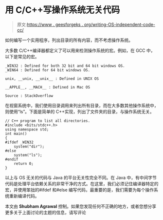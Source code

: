 # 用 C/C++写操作系统无关代码

> 原文:[https://www . geesforgeks . org/writing-OS-independent-code-cc/](https://www.geeksforgeeks.org/writing-os-independent-code-cc/)

如何编写一个实用程序，列出目录的所有内容，而不考虑操作系统。

大多数 C/C++编译器都定义了可以用来检测操作系统的宏。例如，在 GCC 中，以下是常见的宏。

```
_WIN32 : Defined for both 32 bit and 64 bit windows OS.
_WIN64 : Defined for 64 bit windows OS.

unix, __unix, __unix__ : Defined in UNIX OS

__APPLE__, __MACH__ : Defined in Mac OS

Source : StackOverflow

```

在视窗系统中，我们使用目录调用来列出所有目录，而在大多数其他操作系统中，则使用“ls”。下面是简单的 C++实现，列出了文件夹的目录，与操作系统无关。

```
// C++ program to list all directories.
#include <bits/stdc++.h>
using namespace std;
int main()
{
#ifdef _WIN32
    system("dir");
#else
    system("ls");
#endif
    return 0;
}
```

以上与 OS 无关的代码与 Java 的平台无关性完全不同。在 Java 中，有中间字节代码是处理平台依赖关系的非常干净的方式。在这里，我们必须记住编译器特定的宏，并使用笨拙的#ifdef 和#else 编写代码，最重要的是，我们需要为每个操作系统重新编译代码。

本文由 **Shubham Agrawal** 控制。如果您发现任何不正确的地方，或者您想分享更多关于上面讨论的主题的信息，请写评论
